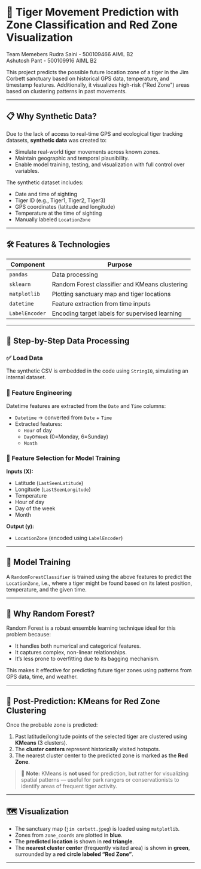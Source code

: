 # 🐅 Tiger Movement Prediction with Zone Classification and Red Zone Visualization


Team Memebers
Rudra Saini - 500109466  AIML B2  
Ashutosh Pant - 500109916 AIML B2

This project predicts the possible future location zone of a tiger in the Jim Corbett sanctuary based on historical GPS data, temperature, and timestamp features. Additionally, it visualizes high-risk ("Red Zone") areas based on clustering patterns in past movements.

---

## 📋 Why Synthetic Data?

Due to the lack of access to real-time GPS and ecological tiger tracking datasets, **synthetic data** was created to:

- Simulate real-world tiger movements across known zones.
- Maintain geographic and temporal plausibility.
- Enable model training, testing, and visualization with full control over variables.

The synthetic dataset includes:

- Date and time of sighting  
- Tiger ID (e.g., Tiger1, Tiger2, Tiger3)  
- GPS coordinates (latitude and longitude)  
- Temperature at the time of sighting  
- Manually labeled `LocationZone`  

---

## 🛠 Features & Technologies

| Component       | Purpose                                          |
|----------------|--------------------------------------------------|
| `pandas`        | Data processing                                  |
| `sklearn`       | Random Forest classifier and KMeans clustering   |
| `matplotlib`    | Plotting sanctuary map and tiger locations       |
| `datetime`      | Feature extraction from time inputs              |
| `LabelEncoder`  | Encoding target labels for supervised learning   |

---

## 🔁 Step-by-Step Data Processing

### ✅ Load Data
The synthetic CSV is embedded in the code using `StringIO`, simulating an internal dataset.

### 🔧 Feature Engineering
Datetime features are extracted from the `Date` and `Time` columns:

- `Datetime` → converted from `Date` + `Time`
- Extracted features:
  - `Hour` of day
  - `DayOfWeek` (0=Monday, 6=Sunday)
  - `Month`

### 🎯 Feature Selection for Model Training
**Inputs (X):**

- Latitude (`LastSeenLatitude`)
- Longitude (`LastSeenLongitude`)
- Temperature
- Hour of day
- Day of the week
- Month

**Output (y):**

- `LocationZone` (encoded using `LabelEncoder`)

---

## 🤖 Model Training

A `RandomForestClassifier` is trained using the above features to predict the `LocationZone`, i.e., where a tiger might be found based on its latest position, temperature, and the given time.

---

## 🌲 Why Random Forest?

Random Forest is a robust ensemble learning technique ideal for this problem because:

- It handles both numerical and categorical features.
- It captures complex, non-linear relationships.
- It’s less prone to overfitting due to its bagging mechanism.

This makes it effective for predicting future tiger zones using patterns from GPS data, time, and weather.

---

## 📍 Post-Prediction: KMeans for Red Zone Clustering

Once the probable zone is predicted:

1. Past latitude/longitude points of the selected tiger are clustered using **KMeans** (3 clusters).
2. The **cluster centers** represent historically visited hotspots.
3. The nearest cluster center to the predicted zone is marked as the **Red Zone**.

> 🧠 **Note:** KMeans is **not used** for prediction, but rather for visualizing spatial patterns — useful for park rangers or conservationists to identify areas of frequent tiger activity.

---

## 🗺 Visualization

- The sanctuary map (`jim corbett.jpeg`) is loaded using `matplotlib`.
- Zones from `zone_coords` are plotted in **blue**.
- The **predicted location** is shown in **red triangle**.
- The **nearest cluster center** (frequently visited area) is shown in **green**, surrounded by a **red circle labeled “Red Zone”**.

---
